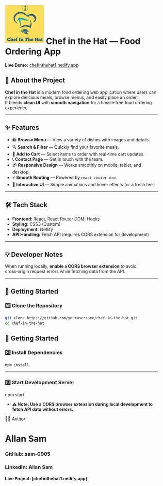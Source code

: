 # ![alt text](session-11/src/assets/logosmall.png) Chef in the Hat — Food Ordering App


**Live Demo:** [chefinthehat1.netlify.app](https://chefinthehat1.netlify.app/)

## 📖 About the Project
**Chef in the Hat** is a modern food ordering web application where users can explore delicious meals, browse menus, and easily place an order.  
It blends **clean UI** with **smooth navigation** for a hassle‑free food ordering experience.

---

## ✨ Features
- 🛍 **Browse Menu** — View a variety of dishes with images and details.
- 🔍 **Search & Filter** — Quickly find your favorite meals.
- 🛒 **Add to Cart** — Select items to order with real-time cart updates.
- 📞 **Contact Page** — Get in touch with the team.
- 💳 **Responsive Design** — Works smoothly on mobile, tablet, and desktop.
- ⚡ **Smooth Routing** — Powered by `react-router-dom`.
- 🎨 **Interactive UI** — Simple animations and hover effects for a fresh feel.

---

## 🛠 Tech Stack
- **Frontend:** React, React Router DOM, Hooks
- **Styling:** CSS3 (Custom)
- **Deployment:** Netlify
- **API Handling:** Fetch API (requires CORS extension for development)

---

## 💡 Developer Notes
When running locally, **enable a CORS browser extension** to avoid cross‑origin request errors while fetching data from the API.

---

## 🚀 Getting Started

### 1️⃣ Clone the Repository
```bash
git clone https://github.com/yourusername/chef-in-the-hat.git
cd chef-in-the-hat
```
## 🚀 Getting Started

### 2️⃣ Install Dependencies
```bash
npm install
 ```
---

### 3️⃣ Start Development Server
npm start

- **⚠ Note: Use a CORS browser extension during local development to fetch API data without errors.**

👨‍💻 Author
# Allan Sam

### GitHub: sam-0905

### LinkedIn: Allan Sam

#### Live Project: [chefinthehat1.netlify.app]